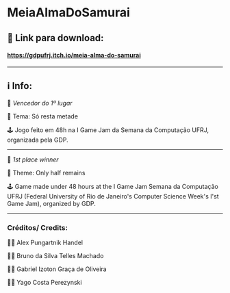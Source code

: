 # MeiaAlmaDoSamurai

## :open_file_folder: Link para download:

#### https://gdpufrj.itch.io/meia-alma-do-samurai

---

## :information_source: Info:

:1st_place_medal: *Vencedor do 1º lugar*

:thought_balloon: Tema: Só resta metade

:joystick: Jogo feito em 48h na I Game Jam da Semana da Computação UFRJ, organizada pela GDP.

---

:1st_place_medal: *1st place winner*

:thought_balloon: Theme: Only half remains

:joystick: Game made under 48 hours at the I Game Jam Semana da Computação UFRJ (Federal University of Rio de Janeiro's Computer Science Week's I'st Game Jam), organized by GDP.

---

### Créditos/ Credits:

:technologist: Alex Pungartnik Handel

:technologist: Bruno da Silva Telles Machado

:technologist: Gabriel Izoton Graça de Oliveira

:technologist: Yago Costa Perezynski
